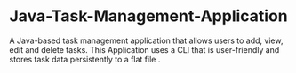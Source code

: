 # Java-Task-Management-Application

A Java-based task management application that allows users to add, view, edit and delete tasks. This Application uses a CLI that is user-friendly and stores task data persistently to a flat file
.
